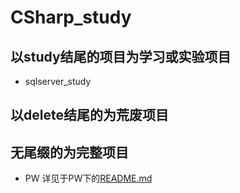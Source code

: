 # CSharp_study
## 以study结尾的项目为学习或实验项目

- sqlserver_study

## 以delete结尾的为荒废项目



## 无尾缀的为完整项目

- PW 详见于PW下的[README.md](./PW/README.md)
